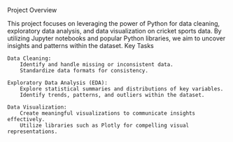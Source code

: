 Project Overview

This project focuses on leveraging the power of Python for data cleaning, exploratory data analysis, and data visualization on cricket sports data. By utilizing Jupyter notebooks and popular Python libraries, we aim to uncover insights and patterns within the dataset.
Key Tasks

    Data Cleaning:
        Identify and handle missing or inconsistent data.
        Standardize data formats for consistency.

    Exploratory Data Analysis (EDA):
        Explore statistical summaries and distributions of key variables.
        Identify trends, patterns, and outliers within the dataset.

    Data Visualization:
        Create meaningful visualizations to communicate insights effectively.
        Utilize libraries such as Plotly for compelling visual representations.
